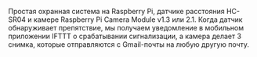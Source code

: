 Простая охранная система на Raspberry Pi, датчике расстояния HC-SR04 и камере Raspberry Pi Camera Module v1.3 или 2.1. Когда датчик обнаруживает препятствие, мы получаем уведомление в мобильном приложении IFTTT о срабатывании сигнализации, а камера делает 3 снимка, которые отправляются с Gmail-почты на любую другую почту.

